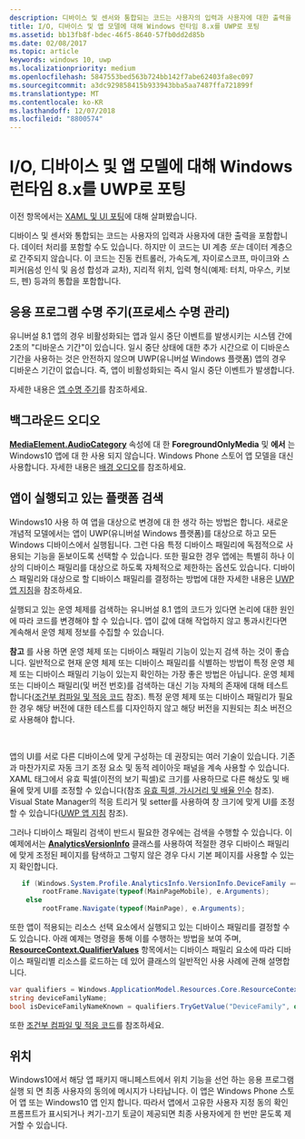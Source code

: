 ```yaml
---
description: 디바이스 및 센서와 통합되는 코드는 사용자의 입력과 사용자에 대한 출력을 포함합니다.
title: I/O, 디바이스 및 앱 모델에 대해 Windows 런타임 8.x를 UWP로 포팅
ms.assetid: bb13fb8f-bdec-46f5-8640-57fb0dd2d85b
ms.date: 02/08/2017
ms.topic: article
keywords: windows 10, uwp
ms.localizationpriority: medium
ms.openlocfilehash: 5847553bed563b724bb142f7abe62403fa8ec097
ms.sourcegitcommit: a3dc929858415b933943bba5aa7487ffa721899f
ms.translationtype: MT
ms.contentlocale: ko-KR
ms.lasthandoff: 12/07/2018
ms.locfileid: "8800574"
---
```

# <a name="porting-windows-runtime-8x-to-uwp-for-io-device-and-app-model"></a>I/O, 디바이스 및 앱 모델에 대해 Windows 런타임 8.x를 UWP로 포팅




이전 항목에서는 [XAML 및 UI 포팅](w8x-to-uwp-porting-xaml-and-ui.md)에 대해 살펴봤습니다.

디바이스 및 센서와 통합되는 코드는 사용자의 입력과 사용자에 대한 출력을 포함합니다. 데이터 처리를 포함할 수도 있습니다. 하지만 이 코드는 UI 계층 *또는* 데이터 계층으로 간주되지 않습니다. 이 코드는 진동 컨트롤러, 가속도계, 자이로스코프, 마이크와 스피커(음성 인식 및 음성 합성과 교차), 지리적 위치, 입력 형식(예제: 터치, 마우스, 키보드, 펜) 등과의 통합을 포함합니다.

## <a name="application-lifecycle-process-lifetime-management"></a>응용 프로그램 수명 주기(프로세스 수명 관리)


유니버설 8.1 앱의 경우 비활성화되는 앱과 일시 중단 이벤트를 발생시키는 시스템 간에 2초의 "디바운스 기간"이 있습니다. 일시 중단 상태에 대한 추가 시간으로 이 디바운스 기간을 사용하는 것은 안전하지 않으며 UWP(유니버설 Windows 플랫폼) 앱의 경우 디바운스 기간이 없습니다. 즉, 앱이 비활성화되는 즉시 일시 중단 이벤트가 발생합니다.

자세한 내용은 [앱 수명 주기](https://msdn.microsoft.com/library/windows/apps/mt243287)를 참조하세요.

## <a name="background-audio"></a>백그라운드 오디오


[**MediaElement.AudioCategory**](https://msdn.microsoft.com/library/windows/apps/br227352) 속성에 대 한 **ForegroundOnlyMedia** 및 **에서** 는 Windows10 앱에 대 한 사용 되지 않습니다. Windows Phone 스토어 앱 모델을 대신 사용합니다. 자세한 내용은 [배경 오디오](https://msdn.microsoft.com/library/windows/apps/mt282140)를 참조하세요.

## <a name="detecting-the-platform-your-app-is-running-on"></a>앱이 실행되고 있는 플랫폼 검색


Windows10 사용 하 여 앱을 대상으로 변경에 대 한 생각 하는 방법은 합니다. 새로운 개념적 모델에서는 앱이 UWP(유니버설 Windows 플랫폼)를 대상으로 하고 모든 Windows 디바이스에서 실행됩니다. 그런 다음 특정 디바이스 패밀리에 독점적으로 사용되는 기능을 돋보이도록 선택할 수 있습니다. 또한 필요한 경우 앱에는 특별히 하나 이상의 디바이스 패밀리를 대상으로 하도록 자체적으로 제한하는 옵션도 있습니다. 디바이스 패밀리와 대상으로 할 디바이스 패밀리를 결정하는 방법에 대한 자세한 내용은 [UWP 앱 지침](https://msdn.microsoft.com/library/windows/apps/dn894631)을 참조하세요.

실행되고 있는 운영 체제를 검색하는 유니버설 8.1 앱의 코드가 있다면 논리에 대한 원인에 따라 코드를 변경해야 할 수 있습니다. 앱이 값에 대해 작업하지 않고 통과시킨다면 계속해서 운영 체제 정보를 수집할 수 있습니다.

**참고**  를 사용 하면 운영 체제 또는 디바이스 패밀리 기능이 있는지 검색 하는 것이 좋습니다. 일반적으로 현재 운영 체제 또는 디바이스 패밀리를 식별하는 방법이 특정 운영 체제 또는 디바이스 패밀리 기능이 있는지 확인하는 가장 좋은 방법은 아닙니다. 운영 체제 또는 디바이스 패밀리(및 버전 번호)를 검색하는 대신 기능 자체의 존재에 대해 테스트합니다([조건부 컴파일 및 적응 코드](w8x-to-uwp-porting-to-a-uwp-project.md) 참조). 특정 운영 체제 또는 디바이스 패밀리가 필요한 경우 해당 버전에 대한 테스트를 디자인하지 않고 해당 버전을 지원되는 최소 버전으로 사용해야 합니다.

 

앱의 UI를 서로 다른 디바이스에 맞게 구성하는 데 권장되는 여러 기술이 있습니다. 기존과 마찬가지로 자동 크기 조정 요소 및 동적 레이아웃 패널을 계속 사용할 수 있습니다. XAML 태그에서 유효 픽셀(이전의 보기 픽셀)로 크기를 사용하므로 다른 해상도 및 배율에 맞게 UI를 조정할 수 있습니다(참조 [유효 픽셀, 가시거리 및 배율 인수](w8x-to-uwp-porting-xaml-and-ui.md) 참조). Visual State Manager의 적응 트리거 및 setter를 사용하여 창 크기에 맞게 UI를 조정할 수 있습니다([UWP 앱 지침](https://msdn.microsoft.com/library/windows/apps/dn894631) 참조).

그러나 디바이스 패밀리 검색이 반드시 필요한 경우에는 검색을 수행할 수 있습니다. 이 예제에서는 [**AnalyticsVersionInfo**](https://msdn.microsoft.com/library/windows/apps/dn960165) 클래스를 사용하여 적절한 경우 디바이스 패밀리에 맞게 조정된 페이지를 탐색하고 그렇지 않은 경우 다시 기본 페이지를 사용할 수 있는지 확인합니다.

```csharp
   if (Windows.System.Profile.AnalyticsInfo.VersionInfo.DeviceFamily == "Windows.Mobile")
        rootFrame.Navigate(typeof(MainPageMobile), e.Arguments);
    else
        rootFrame.Navigate(typeof(MainPage), e.Arguments);
```

또한 앱이 적용되는 리소스 선택 요소에서 실행되고 있는 디바이스 패밀리를 결정할 수도 있습니다. 아래 예제는 명령을 통해 이를 수행하는 방법을 보여 주며, [**ResourceContext.QualifierValues**](https://msdn.microsoft.com/library/windows/apps/br206071) 항목에서는 디바이스 패밀리 요소에 따라 디바이스 패밀리별 리소스를 로드하는 데 있어 클래스의 일반적인 사용 사례에 관해 설명합니다.

```csharp
var qualifiers = Windows.ApplicationModel.Resources.Core.ResourceContext.GetForCurrentView().QualifierValues;
string deviceFamilyName;
bool isDeviceFamilyNameKnown = qualifiers.TryGetValue("DeviceFamily", out deviceFamilyName);
```

또한 [조건부 컴파일 및 적응 코드](w8x-to-uwp-porting-to-a-uwp-project.md)를 참조하세요.

## <a name="location"></a>위치


Windows10에서 해당 앱 패키지 매니페스트에서 위치 기능을 선언 하는 응용 프로그램 실행 되 면 최종 사용자의 동의에 메시지가 나타납니다. 이 앱은 Windows Phone 스토어 앱 또는 Windows10 앱 인지 합니다. 따라서 앱에서 고유한 사용자 지정 동의 확인 프롬프트가 표시되거나 켜기-끄기 토글이 제공되면 최종 사용자에게 한 번만 묻도록 제거할 수 있습니다.

 

 




